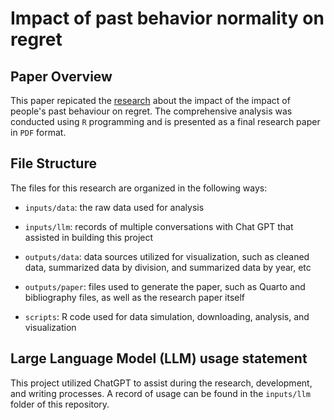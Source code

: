 # Impact of past behavior normality on regret

## Paper Overview

This paper repicated the [research](https://www.tandfonline.com/doi/full/10.1080/02699931.2018.1504747) about the impact of the impact of people's past behaviour on regret. The comprehensive analysis was conducted using `R` programming and is presented as a final research paper in `PDF` format.

## File Structure

The files for this research are organized in the following ways:

-   `inputs/data`: the raw data used for analysis

-   `inputs/llm`: records of multiple conversations with Chat GPT that assisted in building this project

-   `outputs/data`: data sources utilized for visualization, such as cleaned data, summarized data by division, and summarized data by year, etc

-   `outputs/paper`: files used to generate the paper, such as Quarto and bibliography files, as well as the research paper itself

-   `scripts`: R code used for data simulation, downloading, analysis, and visualization

## Large Language Model (LLM) usage statement

This project utilized ChatGPT to assist during the research, development, and writing processes. A record of usage can be found in the `inputs/llm` folder of this repository.
